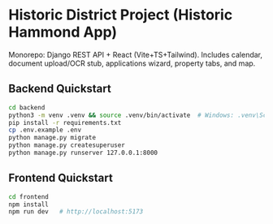 # Historic District Project (Historic Hammond App)
Monorepo: Django REST API + React (Vite+TS+Tailwind). Includes calendar, document upload/OCR stub, applications wizard, property tabs, and map.

## Backend Quickstart
```bash
cd backend
python3 -m venv .venv && source .venv/bin/activate  # Windows: .venv\Scripts\activate
pip install -r requirements.txt
cp .env.example .env
python manage.py migrate
python manage.py createsuperuser
python manage.py runserver 127.0.0.1:8000
```

## Frontend Quickstart
```bash
cd frontend
npm install
npm run dev   # http://localhost:5173
```
